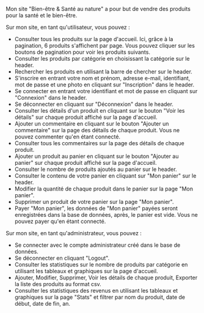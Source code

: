 Mon site "Bien-être & Santé au nature" a pour but de vendre des produits pour la santé et le bien-être.

Sur mon site, en tant qu'utilisateur, vous pouvez :
- Consulter tous les produits sur la page d'accueil. Ici, grâce à la pagination, 6 produits s'affichent par page. Vous pouvez cliquer sur les boutons de pagination pour voir les produits suivants. 
- Consulter les produits par catégorie en choisissant la catégorie sur le header.
- Rechercher les produits en utilisant la barre de chercher sur le header.
- S'inscrire en entrant votre nom et prénom, adresse e-mail, identifiant, mot de passe et une photo en cliquant sur "Inscription" dans le header.
- Se connecter en entrant votre identifiant et mot de passe en cliquant sur "Connexion" dans le header.
- Se déconnecter en cliquant sur "Déconnexion" dans le header.
- Consulter les détails d'un produit en cliquant sur le bouton "Voir les détails" sur chaque produit affiché sur la page d'accueil.
- Ajouter un commentaire en cliquant sur le bouton "Ajouter un commentaire" sur la page des détails de chaque produit. Vous ne pouvez commenter qu'en étant connecté.
- Consulter tous les commentaires sur la page des détails de chaque produit.
- Ajouter un produit au panier en cliquant sur le bouton "Ajouter au panier" sur chaque produit affiché sur la page d'accueil.
- Consulter le nombre de produits ajoutés au panier sur le header.
- Consulter le contenu de votre panier en cliquant sur "Mon panier" sur le header.
- Modifier la quantité de chaque produit dans le panier sur la page "Mon panier".
- Supprimer un produit de votre panier sur la page "Mon panier".
- Payer "Mon panier", les données de "Mon panier" payées seront enregistrées dans la base de données, après, le panier est vide. Vous ne pouvez payer qu'en étant connecté.


Sur mon site, en tant qu'administrateur, vous pouvez : 
- Se connecter avec le compte administrateur créé dans le base de données.
- Se déconnecter en cliquant "Logout".
- Consulter les statistiques sur le nombre de produits par catégorie en utilisant les tableaux et graphiques sur la page d'accueil.
- Ajouter, Modifier, Supprimer, Voir les détails de chaque produit, Exporter la liste des produits au format csv.
- Consulter les statistiques des revenus en utilisant les tableaux et graphiques sur la page "Stats" et filtrer par nom du produit, date de début, date de fin, an.
